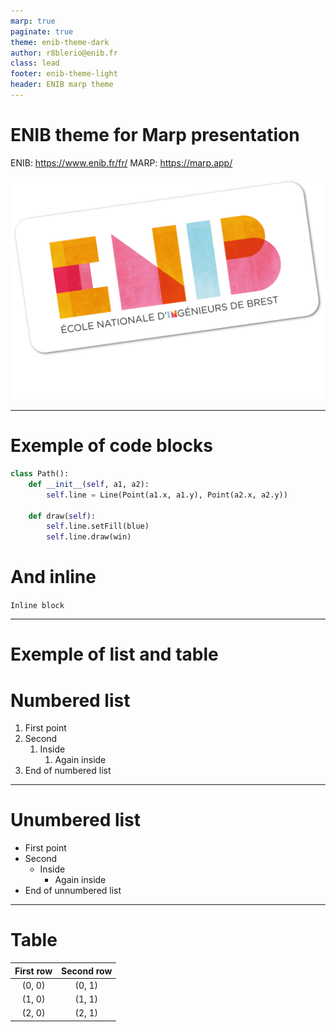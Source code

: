 ```yaml
---
marp: true
paginate: true
theme: enib-theme-dark
author: r8blerio@enib.fr
class: lead
footer: enib-theme-light
header: ENIB marp theme
---
```


<!-- _header: :^) -->
<!-- _footer: (^: -->
# ENIB **theme for Marp presentation**

ENIB: https://www.enib.fr/fr/
MARP: https://marp.app/

![bg left:45% 90%](./images/ENIB-logo-et-signature-blanche-inclinee-cmjn-big.png)

---

# **Exemple of code blocks**

```python
class Path():
	def __init__(self, a1, a2):
		self.line = Line(Point(a1.x, a1.y), Point(a2.x, a2.y))

	def draw(self):
		self.line.setFill(blue)
		self.line.draw(win)
```

# And inline
`Inline block`

---

# **Exemple of list and table**
# Numbered list
1. First point
2. Second
   1. Inside
      1. Again inside
3. End of numbered list

---

# Unumbered list

* First point
* Second
  * Inside
    * Again inside
* End  of unnumbered list

---

# Table

|First row|Second row|
|:-------:|:--------:|
|  (0, 0) |  (0, 1)  |
|  (1, 0) |  (1, 1)  |
|  (2, 0) |  (2, 1)  |